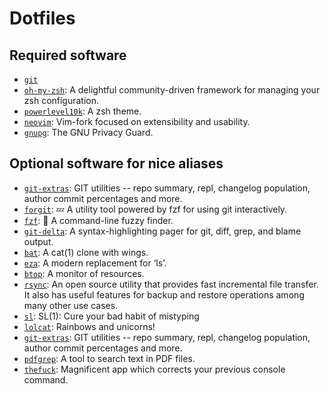 # Dotfiles

## Required software

- [`git`](https://git-scm.com/)
- [`oh-my-zsh`](https://github.com/ohmyzsh/ohmyzsh): A delightful community-driven framework for managing your zsh configuration.
- [`powerlevel10k`](https://github.com/romkatv/powerlevel10k): A zsh theme.
- [`neovim`](https://github.com/neovim/neovim): Vim-fork focused on extensibility and usability.
- [`gnupg`](https://gnupg.org/): The GNU Privacy Guard.

## Optional software for nice aliases

- [`git-extras`](https://github.com/tj/git-extras): GIT utilities -- repo summary, repl, changelog population, author commit percentages and more.
- [`forgit`](https://github.com/wfxr/forgit): 💤 A utility tool powered by fzf for using git interactively.
- [`fzf`](https://github.com/junegunn/fzf): 🌸 A command-line fuzzy finder.
- [`git-delta`](https://github.com/dandavison/delta): A syntax-highlighting pager for git, diff, grep, and blame output.
- [`bat`](https://github.com/sharkdp/bat): A cat(1) clone with wings.
- [`eza`](https://github.com/eza-community/eza): A modern replacement for ‘ls’.
- [`btop`](https://github.com/aristocratos/btop): A monitor of resources.
- [`rsync`](https://github.com/RsyncProject/rsync): An open source utility that provides fast incremental file transfer. It also has useful features for backup and restore operations among many other use cases.
- [`sl`](https://github.com/mtoyoda/sl): SL(1): Cure your bad habit of mistyping
- [`lolcat`](https://github.com/busyloop/lolcat): Rainbows and unicorns!
- [`git-extras`](https://github.com/tj/git-extras): GIT utilities -- repo summary, repl, changelog population, author commit percentages and more.
- [`pdfgrep`](https://gitlab.com/pdfgrep/pdfgrep): A tool to search text in PDF files.
- [`thefuck`](https://github.com/nvbn/thefuck): Magnificent app which corrects your previous console command.

